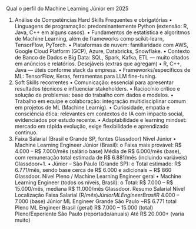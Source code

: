 Qual o perfil do Machine Learning Júnior em
2025
1. Análise de Competências
Hard Skills
Frequentes e obrigatórias
• Linguagens de programação: predominantemente Python
(extensão: R, Java, C++ em alguns casos).
• Fundamentos de estatística e algoritmos de Machine Learning,
além de frameworks como scikit-learn, TensorFlow, PyTorch.
• Plataformas de nuvem: familiaridade com AWS, Google Cloud
Platform (GCP), Azure, Databricks, Snowflake.
• Contexto de Banco de Dados e Big Data: SQL, Spark, Kafka,
ETL — muito citados em anúncios e relatórios.
Desejáveis (extras que agregam)
• R, C++, Java — úteis conforme stack da empresa.
• Frameworks/específicos de ML: TensorFlow, Keras,
ferramentas para LLM fine-tuning.
2. Soft Skills recorrentes
• Comunicação: essencial para apresentar resultados técnicos e
influenciar stakeholders.
• Raciocínio crítico e solução de problemas: base do trabalho
com dados e modelos.
• Trabalho em equipe e colaboração: integração multidisciplinar
comum em projetos de ML (Machine Learnig).
• Curiosidade, empatia e consciência ética: relevantes em
contextos de IA com impacto social, evidenciados por estudo
recente.
• Adaptabilidade e learning mindset: mercado em rápida
evolução, exige flexibilidade e aprendizado contínuo.
3. Faixa Salarial (Brasil e Grande SP, fontes
Glassdoor)
Nível Júnior
• Machine Learning Engineer Júnior (Brasil):
o Faixa mais provável: R$ 4.000 – R$ 7.000/mês (salário base)
Média de R$ 6.000/mês (base), com remuneração total
estimada de R$ 6.881/mês (incluindo variáveis)
Glassdoor+1.
• Júnior – São Paulo (Grande SP):
o Total estimado: R$ 6.771/mês, sendo base cerca de R$
6.000 e adicionais ~ R$ 860 Glassdoor.
Nível Pleno / Machine Learning Engineer geral
• Machine Learning Engineer (todos os níveis, Brasil):
o Total: R$ 7.000 – R$ 15.000/mês, mediana R$ 11.000/mês
Glassdoor.
Resumo Salarial
Nível Localização Faixa Salarial (R$/mês)
Júnior ML Engineer Brasil R$ 4.000 – 7.000 (base)
Júnior ML Engineer Grande São Paulo ~R$ 6.771 total
Pleno ML Engineer Brasil (geral) R$ 7.000 – 15.000 (total)
Pleno/Experiente
São Paulo
(reportado/anuais)
Até R$ 20.000+ (varia muito)
